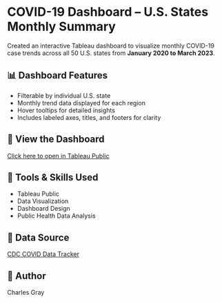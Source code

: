 # COVID-19 Dashboard – U.S. States Monthly Summary

Created an interactive Tableau dashboard to visualize monthly COVID-19 case trends across all 50 U.S. states from **January 2020 to March 2023**.

## 📊 Dashboard Features
- Filterable by individual U.S. state
- Monthly trend data displayed for each region
- Hover tooltips for detailed insights
- Includes labeled axes, titles, and footers for clarity

## 🔗 View the Dashboard  
[Click here to open in Tableau Public](https://public.tableau.com/app/profile/charles.gray3062/viz/Covid-19Dashboard-USStatesMonthlySummary/Dashboard1)

## 📁 Tools & Skills Used
- Tableau Public  
- Data Visualization  
- Dashboard Design  
- Public Health Data Analysis

## 📌 Data Source
[CDC COVID Data Tracker](https://covid.cdc.gov/covid-data-tracker/#datatracker-home)

## 👤 Author
Charles Gray

